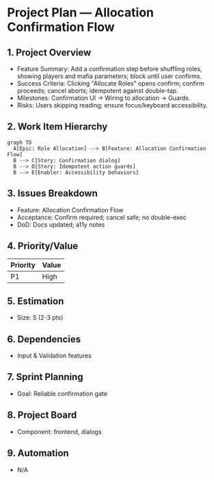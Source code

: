 # Project Plan — Allocation Confirmation Flow

## 1. Project Overview
- Feature Summary: Add a confirmation step before shuffling roles, showing players and mafia parameters; block until user confirms.
- Success Criteria: Clicking "Allocate Roles" opens confirm; confirm proceeds; cancel aborts; idempotent against double-tap.
- Milestones: Confirmation UI → Wiring to allocation → Guards.
- Risks: Users skipping reading; ensure focus/keyboard accessibility.

## 2. Work Item Hierarchy
```mermaid
graph TD
  A[Epic: Role Allocation] --> B[Feature: Allocation Confirmation Flow]
  B --> C[Story: Confirmation dialog]
  B --> D[Story: Idempotent action guards]
  B --> E[Enabler: Accessibility behaviors]
```

## 3. Issues Breakdown
- Feature: Allocation Confirmation Flow
- Acceptance: Confirm required; cancel safe; no double-exec
- DoD: Docs updated; a11y notes

## 4. Priority/Value
| Priority | Value |
|---|---|
| P1 | High |

## 5. Estimation
- Size: S (2-3 pts)

## 6. Dependencies
- Input & Validation features

## 7. Sprint Planning
- Goal: Reliable confirmation gate

## 8. Project Board
- Component: frontend, dialogs

## 9. Automation
- N/A
